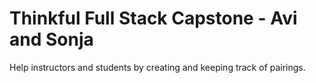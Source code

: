 # Thinkful Full Stack Capstone - Avi and Sonja

Help instructors and students by creating and keeping track of pairings.